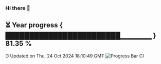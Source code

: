 ### Hi there 👋
⏳ Year progress { ████████████████████████▁▁▁▁▁▁ } 81.35 %
---
⏰ Updated on Thu, 24 Oct 2024 18:10:49 GMT
![Progress Bar CI](https://github.com/Moyi321/Moyi321/workflows/Progress%20Bar%20CI/badge.svg)
